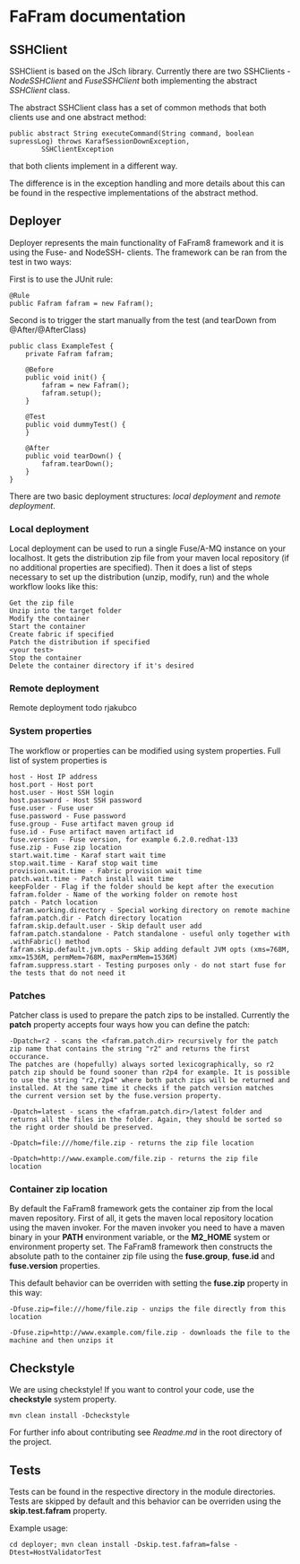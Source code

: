 # FaFram documentation

## SSHClient

SSHClient is based on the JSch library. Currently there are two SSHClients - _NodeSSHClient_ and _FuseSSHClient_ both implementing the 
abstract _SSHClient_ class.

The abstract SSHClient class has a set of common methods that both clients use and one abstract method:


	public abstract String executeCommand(String command, boolean supressLog) throws KarafSessionDownException,
			SSHClientException


that both clients implement in a different way.

The difference is in the exception handling and more details about this can be found in the respective implementations of the abstract method.

## Deployer

Deployer represents the main functionality of FaFram8 framework and it is using the Fuse- and NodeSSH- clients. The framework can be ran from 
the test in two ways:

First is to use the JUnit rule:


	@Rule
	public Fafram fafram = new Fafram();


Second is to trigger the start manually from the test (and tearDown from @After/@AfterClass)


	public class ExampleTest {
		private Fafram fafram;

		@Before
		public void init() {
			fafram = new Fafram();
			fafram.setup();
		}

		@Test
		public void dummyTest() {
		}

		@After
		public void tearDown() {
			fafram.tearDown();
		}
	}

There are two basic deployment structures: _local deployment_ and _remote deployment_.

### Local deployment

Local deployment can be used to run a single Fuse/A-MQ instance on your localhost. It gets the distribution zip file from your maven local 
repository (if no additional properties are specified). Then it does a list of steps necessary to set up the distribution (unzip, modify, 
run) and the whole workflow looks like this:

	Get the zip file
	Unzip into the target folder
	Modify the container
	Start the container
	Create fabric if specified
	Patch the distribution if specified
	<your test>
	Stop the container
	Delete the container directory if it's desired
	
### Remote deployment

Remote deployment todo rjakubco 

### System properties
The workflow or properties can be modified using system properties. Full list of system properties is

	host - Host IP address
	host.port - Host port
	host.user - Host SSH login
	host.password - Host SSH password
	fuse.user - Fuse user
	fuse.password - Fuse password
	fuse.group - Fuse artifact maven group id
	fuse.id - Fuse artifact maven artifact id
	fuse.version - Fuse version, for example 6.2.0.redhat-133
	fuse.zip - Fuse zip location
	start.wait.time - Karaf start wait time
	stop.wait.time - Karaf stop wait time
	provision.wait.time - Fabric provision wait time
	patch.wait.time - Patch install wait time
	keepFolder - Flag if the folder should be kept after the execution
	fafram.folder - Name of the working folder on remote host
	patch - Patch location
	fafram.working.directory - Special working directory on remote machine
	fafram.patch.dir - Patch directory location
	fafram.skip.default.user - Skip default user add
	fafram.patch.standalone - Patch standalone - useful only together with .withFabric() method
	fafram.skip.default.jvm.opts - Skip adding default JVM opts (xms=768M, xmx=1536M, permMem=768M, maxPermMem=1536M) 
	fafram.suppress.start - Testing purposes only - do not start fuse for the tests that do not need it

### Patches

Patcher class is used to prepare the patch zips to be installed. Currently the **patch** property accepts four ways how you can define the patch:

	-Dpatch=r2 - scans the <fafram.patch.dir> recursively for the patch zip name that contains the string "r2" and returns the first occurance.
	The patches are (hopefully) always sorted lexicographically, so r2 patch zip should be found sooner than r2p4 for example. It is possible 
	to use the string "r2,r2p4" where both patch zips will be returned and installed. At the same time it checks if the patch version matches
	the current version set by the fuse.version property.

	-Dpatch=latest - scans the <fafram.patch.dir>/latest folder and returns all the files in the folder. Again, they should be sorted so the right order should be preserved.
	
	-Dpatch=file:///home/file.zip - returns the zip file location
	
	-Dpatch=http://www.example.com/file.zip - returns the zip file location
	
### Container zip location

By default the FaFram8 framework gets the container zip from the local maven repository. First of all, 
it gets the maven local repository location using the maven invoker. For the maven invoker you need to have a maven binary in your **PATH** 
environment variable, or the **M2_HOME** system or environment property set. The FaFram8 framework then constructs the absolute path to the 
container zip file using the **fuse.group**, **fuse.id** and **fuse.version** properties.

This default behavior can be overriden with setting the **fuse.zip** property in this way:

	-Dfuse.zip=file:///home/file.zip - unzips the file directly from this location
	
	-Dfuse.zip=http://www.example.com/file.zip - downloads the file to the machine and then unzips it
	
	
## Checkstyle

We are using checkstyle! If you want to control your code, use the **checkstyle** system property.

	mvn clean install -Dcheckstyle
	
For further info about contributing see _Readme.md_ in the root directory of the project.

## Tests

Tests can be found in the respective directory in the module directories. Tests are skipped by default and this behavior can be overriden 
using the **skip.test.fafram** property.

Example usage:

	cd deployer; mvn clean install -Dskip.test.fafram=false -Dtest=HostValidatorTest
